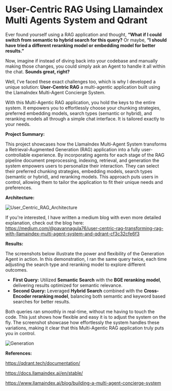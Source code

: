 # User-Centric RAG Using Llamaindex Multi Agents System and Qdrant

Ever found yourself using a RAG application and thought, **“What if I could switch from semantic to hybrid search for this query?** Or maybe, **“I should have tried a different reranking model or embedding model for better results.”**

Now, imagine if instead of diving back into your codebase and manually making those changes, you could simply ask an Agent to handle it all within the chat. **Sounds great, right?**

Well, I’ve faced these exact challenges too, which is why I developed a unique solution: **User-Centric RAG** a multi-agentic application built using the LlamaIndex Multi-Agent Concierge System.

With this Multi-Agentic RAG application, you hold the keys to the entire system. It empowers you to effortlessly choose your chunking strategies, preferred embedding models, search types (semantic or hybrid), and reranking models all through a simple chat interface. It is tailored exactly to your needs.

**Project Summary:**

This project showcases how the LlamaIndex Multi-Agent System transforms a Retrieval-Augmented Generation (RAG) application into a fully user-controllable experience. By incorporating agents for each stage of the RAG pipeline document preprocessing, indexing, retrieval, and generation the system empowers users to personalize their interaction. They can select their preferred chunking strategies, embedding models, search types (semantic or hybrid), and reranking models. This approach puts users in control, allowing them to tailor the application to fit their unique needs and preferences.

**Architecture:**

![User_Centric_RAG_Architecture](https://github.com/user-attachments/assets/e5123bdd-05cb-4e9f-9f63-e6020f76303d)

If you're interested, I have written a medium blog with even more detailed explanation, check out the blog here: https://medium.com/@pavannagula76/user-centric-rag-transforming-rag-with-llamaindex-multi-agent-system-and-qdrant-cf3c32cfe6f3

**Results:**

The screenshots below illustrate the power and flexibility of the Generation Agent in action. In this demonstration, I ran the same query twice, each time adjusting the search type and reranking model to explore different outcomes.

- **First Query:** Utilized **Semantic Search** with the **BGE reranking model**, delivering results optimized for semantic relevance.
- **Second Query:** Leveraged **Hybrid Search** combined with the **Cross-Encoder reranking model**, balancing both semantic and keyword based searches for better results.

Both queries ran smoothly in real-time, without me having to touch the code. This just shows how flexible and easy it is to adjust the system on the fly.  The screenshot showcase how effortlessly the system handles these variations, making it clear that this Multi-Agentic RAG application truly puts you in control.

![Generation](https://github.com/user-attachments/assets/9fb49d62-579a-43d2-8c10-9859150f35a0)

**References:**

https://qdrant.tech/documentation/

https://docs.llamaindex.ai/en/stable/

https://www.llamaindex.ai/blog/building-a-multi-agent-concierge-system
